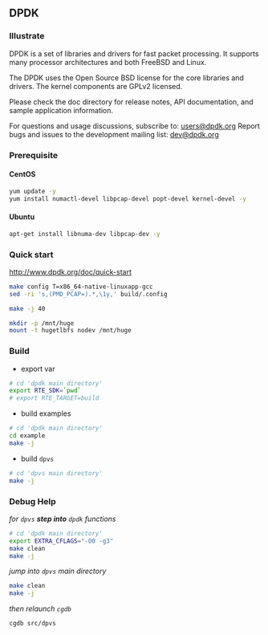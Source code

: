 ## DPDK
### Illustrate
DPDK is a set of libraries and drivers for fast packet processing.
It supports many processor architectures and both FreeBSD and Linux.

The DPDK uses the Open Source BSD license for the core libraries and
drivers. The kernel components are GPLv2 licensed.

Please check the doc directory for release notes,
API documentation, and sample application information.

For questions and usage discussions, subscribe to: users@dpdk.org
Report bugs and issues to the development mailing list: dev@dpdk.org

### Prerequisite

#### CentOS

```bash
yum update -y
yum install numactl-devel libpcap-devel popt-devel kernel-devel -y
```

#### Ubuntu

```bash
apt-get install libnuma-dev libpcap-dev -y
```

### Quick start

<http://www.dpdk.org/doc/quick-start>

```bash
make config T=x86_64-native-linuxapp-gcc
sed -ri 's,(PMD_PCAP=).*,\1y,' build/.config

make -j 40

mkdir -p /mnt/huge
mount -t hugetlbfs nodev /mnt/huge
```

### Build
- export var

```bash
# cd 'dpdk main directory'
export RTE_SDK=`pwd`
# export RTE_TARGET=build
```

- build examples

```bash
# cd 'dpdk main directory'
cd example
make -j
```

- build `dpvs`

```bash
# cd 'dpvs main directory'
make -j
```

### Debug Help

_for `dpvs` **step into** `dpdk` functions_

```bash
# cd 'dpdk main directory'
export EXTRA_CFLAGS="-O0 -g3"
make clean
make -j
```

_jump into `dpvs` main directory_

```bash
make clean
make -j
```

_then relaunch `cgdb`_

```bash
cgdb src/dpvs
```
